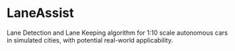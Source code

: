 # LaneAssist
Lane Detection and Lane Keeping algorithm for 1:10 scale autonomous cars in simulated cities, with potential real-world applicability.
